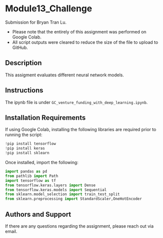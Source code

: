 # Module13_Challenge
Submission for Bryan Tran Lu. 
* Please note that the entirely of this assignment was performed on Google Colab. 
* All script outputs were cleared to reduce the size of the file to upload to GitHub.

## Description
This assigment evaluates different neural network models.

## Instructions
The ipynb file is under `GC_venture_funding_with_deep_learning.ipynb`.

## Installation Requirements
If using Google Colab, installing the following libraries are required prior to running the script:
```python
!pip install tensorflow
!pip install keras
!pip install sklearn
```

Once installed, import the following:
```python
import pandas as pd
from pathlib import Path
import tensorflow as tf
from tensorflow.keras.layers import Dense
from tensorflow.keras.models import Sequential
from sklearn.model_selection import train_test_split
from sklearn.preprocessing import StandardScaler,OneHotEncoder
```

## Authors and Support
If there are any questions regarding the assignment, please reach out via email.
